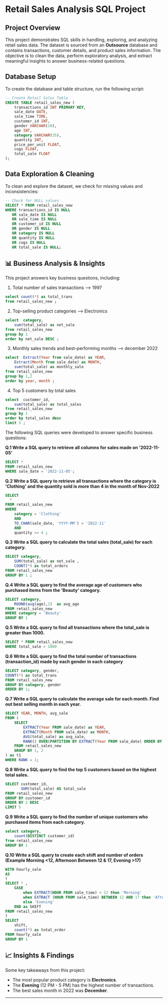 # Retail Sales Analysis SQL Project

## Project Overview
This project demonstrates SQL skills in handling, exploring, and analyzing retail sales data. The dataset is sourced from an **Outsource** database and contains transactions, customer details, and product sales information. The objective is to clean the data, perform exploratory analysis, and extract meaningful insights to answer business-related questions.

## Database Setup
To create the database and table structure, run the following script:
```sql
-- Create Retail Sales Table
CREATE TABLE retail_sales_new (
    transactions_id INT PRIMARY KEY,
    sale_date DATE,
    sale_time TIME,
    customer_id INT,
    gender VARCHAR(10),
    age INT,
    category VARCHAR(35),
    quantity INT,
    price_per_unit FLOAT,
    cogs FLOAT,
    total_sale FLOAT
);
```

##  Data Exploration & Cleaning
To clean and explore the dataset, we check for missing values and inconsistencies:
```sql
-- Check for NULL values
SELECT * FROM retail_sales_new
WHERE transactions_id IS NULL
   OR sale_date IS NULL
   OR sale_time IS NULL
   OR customer_id IS NULL
   OR gender IS NULL
   OR category IS NULL
   OR quantity IS NULL
   OR cogs IS NULL
   OR total_sale IS NULL;
```

## 📊 Business Analysis & Insights
This project answers key business questions, including:
1. Total number of sales transactions --> 1997
```sql
select count(*) as total_trans
from retail_sales_new ;
```
2. Top-selling product categories --> Electronics
```sql
select	category,
	sum(total_sale) as net_sale
from retail_sales_new 
group by 1
order by net_sale DESC ;
```
3. Monthly sales trends and best-performing months --> december 2022
```sql
select	Extract(Year from sale_date) as YEAR,
	Extract(Month from sale_date) as MONTH, 
	sum(total_sale) as monthly_sale
from retail_sales_new
group by 1,2 
order by year, month ;
```
4. Top 5 customers by total sales
```sql
select	customer_id,
	sum(total_sale) as total_sales
from retail_sales_new
group by 1
order by total_sales desc
limit 5 ;
```

The following SQL queries were developed to answer specific business questions:

**Q.1 Write a SQL query to retrieve all columns for sales made on '2022-11-05'**
```sql
SELECT *
FROM retail_sales_new
WHERE sale_date = '2022-11-05';
```

**Q.2 Write a SQL query to retrieve all transactions where the category is 'Clothing' and the quantity sold is more than 4 in the month of Nov-2022**
```sql
SELECT 
  *
FROM retail_sales_new
WHERE 
    category = 'Clothing'
    AND 
    TO_CHAR(sale_date, 'YYYY-MM') = '2022-11'
    AND
    quantity >= 4 ;
```

**Q.3 Write a SQL query to calculate the total sales (total_sale) for each category.**
```sql
SELECT category, 
	SUM(total_sale) as net_sale ,
	COUNT(*) as total_orders
FROM retail_sales_new
GROUP BY 1 ;
```

**Q.4 Write a SQL query to find the average age of customers who purchased items from the 'Beauty' category.**
```sql
SELECT category, 
	ROUND(avg(age),2)  as avg_age
FROM retail_sales_new
WHERE category = 'Beauty' 
GROUP BY 1
```

**Q.5 Write a SQL query to find all transactions where the total_sale is greater than 1000.**
```sql
SELECT * FROM retail_sales_new
WHERE total_sale > 1000
```

**Q.6 Write a SQL query to find the total number of transactions (transaction_id) made by each gender in each category**
```sql
SELECT category, gender,
COUNT(*) as total_trans
FROM retail_sales_new
GROUP BY category, gender 
ORDER BY 1;
```
**Q.7 Write a SQL query to calculate the average sale for each month. Find out best selling month in each year.**
```sql
SELECT YEAR, MONTH, avg_sale
FROM (
    SELECT
        EXTRACT(Year FROM sale_date) as YEAR,
        EXTRACT(Month FROM sale_date) as MONTH,
        AVG(total_sale) as avg_sale,
        RANK() OVER(PARTITION BY EXTRACT(Year FROM sale_date) ORDER BY AVG(total_sale) DESC) as RANK
    FROM retail_sales_new
    GROUP BY 1, 2
) as t1
WHERE RANK = 1;
```

**Q.8 Write a SQL query to find the top 5 customers based on the highest total sales.**
```sql
SELECT customer_id,
       SUM(total_sale) AS total_sale
FROM retail_sales_new
GROUP BY customer_id
ORDER BY 2 DESC
LIMIT 5
```

**Q.9 Write a SQL query to find the number of unique customers who purchased items from each category.**
```sql
select category, 
	count(DISTINCT customer_id) 
from retail_sales_new
GROUP BY 1
```

**Q.10 Write a SQL query to create each shift and number of orders (Example Morning <12, Afternoon Between 12 & 17, Evening >17)**
```sql
WITH hourly_sale
AS
(
SELECT * ,
	CASE 
		when EXTRACT(HOUR FROM sale_time) < 12 then 'Morning'
		when EXTRACT (HOUR FROM sale_time) BETWEEN 12 AND 17 then 'Afternoon'
		else 'Evening'
	END as SHIFT
FROM retail_sales_new
)
SELECT
	shift,
	count(*) as total_order
FROM hourly_sale
GROUP BY 1
```

## 📈 Insights & Findings
Some key takeaways from this project:
- The most popular product category is **Electronics**.
- The **Evening** (12 PM - 5 PM) has the highest number of transactions.
- The best sales month in 2022 was **December**.

---

